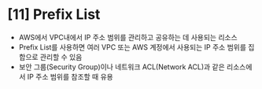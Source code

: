 # [11] Prefix List
- AWS에서 VPC내에서 IP 주소 범위를 관리하고 공유하는 데 사용되는 리소스
- Prefix List를 사용하면 여러 VPC 또는 AWS 계정에서 사용되는 IP 주소 범위를 집합으로 관리할 수 있음
- 보안 그룹(Security Group)이나 네트워크 ACL(Network ACL)과 같은 리소스에서 IP 주소 범위를 참조할 때 유용

